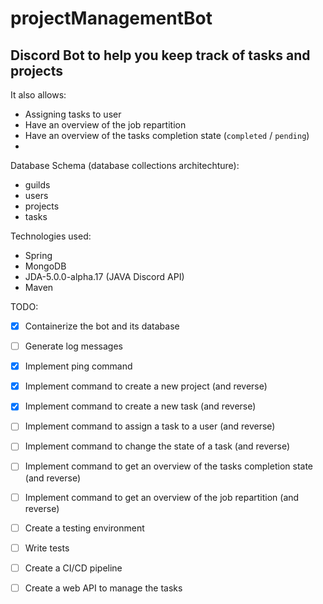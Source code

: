 # projectManagementBot

## Discord Bot to help you keep track of tasks and projects

It also allows:
- Assigning tasks to user
- Have an overview of the job repartition
- Have an overview of the tasks completion state (`completed` / `pending`)
-

Database Schema (database collections architechture):
- guilds
- users
- projects
- tasks

Technologies used:
- Spring
- MongoDB
- JDA-5.0.0-alpha.17 (JAVA Discord API)
- Maven

TODO:
- [x] Containerize the bot and its database
- [ ] Generate log messages
- [x] Implement ping command
- [x] Implement command to create a new project (and reverse)
- [x] Implement command to create a new task (and reverse)
- [ ] Implement command to assign a task to a user (and reverse)
- [ ] Implement command to change the state of a task (and reverse)
- [ ] Implement command to get an overview of the tasks completion state (and reverse)
- [ ] Implement command to get an overview of the job repartition (and reverse)
- [ ] Create a testing environment
- [ ] Write tests
- [ ] Create a CI/CD pipeline
- [ ] Create a web API to manage the tasks

